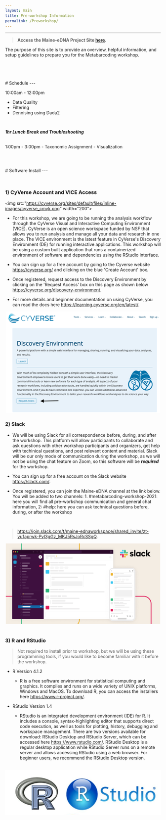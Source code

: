 ```yaml
---
layout: main
title: Pre-workshop Information
permalink: /Preworkshop/
---
```


---

> **Access the Maine-eDNA Project Site [here](https://umaine.edu/edna/).**


The purpose of this site is to provide an overview, helpful information, and setup guidelines to prepare you for the Metabarcoding workshop.

<br />

<hr style="height:15px; visibility:hidden;" />
# Schedule
---
<br>

10:00am - 12:00pm
 - Data Quality 
 - Filtering
 - Denoising using Dada2
 
 <br>
 
_**1hr Lunch Break and Troubleshooting**_

<br>
 1:00pm - 3:00pm
 - Taxonomic Assignment
 - Visualization
 
 <br>
 <br>
 

<hr style="height:15px; visibility:hidden;" />
# Software Install
---
<hr style="height:15px; visibility:hidden;" />

### 1) CyVerse Account and VICE Access
<img src:"https://cyverse.org/sites/default/files/inline-images/cyverse_cmyk.png" width="200">

 - For this workshop, we are going to be running the analysis workflow through the CyVerse Visual and Interactive Computing Environment (VICE). CyVerse is an open science workspace funded by NSF that allows you to run analysis and manage all your data and research in one place. The VICE environment is the latest feature in CyVerse's Discovery Environment (DE) for running interactive applications. This workshop will be using a custom built application that runs a containerized environment of software and dependencies using the RStudio interface. 

 - You can sign up for a free account by going to the Cyverse website <https://cyverse.org/> and clicking on the blue 'Create Account' box.
 - Once registered, request access to the Discovery Environment by clicking on the 'Request Access' box on this page as shown below <https://cyverse.org/discovery-environment>.
 - For more details and beginner documentation on using CyVerse, you can read the docs here <https://learning.cyverse.org/en/latest/>.

 <center><img src="../images/CyVerse.png" width="500"></center>


### 2) Slack

 - We will be using Slack for all correspondence before, during, and after the workshop. This platform will allow participants to collaborate and ask questions with other workshop participants and organizers, get help with techinical questions, and post relevant content and material. Slack will be our only mode of communication during the workshop, as we will not be using the chat feature on Zoom, so this software will be **_required_** for the workshop. 
 
 - You can sign up for a free account on the Slack website <https://slack.com/>. 
 - Once registered, you can join the Maine-eDNA channel at the link below. You will be added to two channels: 1. #metabarcoding-workshop-2021: here you will find all pre-workshop communication and general chat information, 2: #help: here you can ask technical questions before, during, or after the workshop
 <br>
 
 > <https://join.slack.com/t/maine-ednaworkspace/shared_invite/zt-yu1aprwk-PyI3gGz_MKJ5RsJoRcSSgQ>.
 
 <center><img src="../images/Slack.jpeg" width="500"></center>

<br>


### 3) R and RStudio
>Not required to install prior to workshop, but we will be using these programming tools, if you would like to become familiar with it before the workshop.

* R Version 4.1.2

  - R is a free software environment for statistical computing and graphics. It compiles and runs on a wide variety of UNIX platforms, Windows and MacOS. To download R, you can access the installers here <https://www.r-project.org/>.

* RStudio Version 1.4

  - RStudio is an integrated development environment (IDE) for R. It includes a console, syntax-highlighting editor that supports direct code execution, as well as tools for plotting, history, debugging and workspace management. There are two versions available for download: RStudio Desktop and RStudio Server, which can be accessed here <https://www.rstudio.com/>. RStudio Desktop is a regular desktop application while RStudio Server runs on a remote server and allows accessing RStudio using a web browser. For beginner users, we recommend the RStudio Desktop version.

<br />
 <center><img src="../images/Rlogo.png"></center>

<br>
